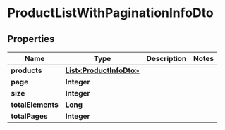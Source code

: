 

# ProductListWithPaginationInfoDto


## Properties

| Name | Type | Description | Notes |
|------------ | ------------- | ------------- | -------------|
|**products** | [**List&lt;ProductInfoDto&gt;**](ProductInfoDto.md) |  |  |
|**page** | **Integer** |  |  |
|**size** | **Integer** |  |  |
|**totalElements** | **Long** |  |  |
|**totalPages** | **Integer** |  |  |



